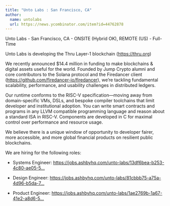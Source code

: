 ```yaml
---
title: "Unto Labs : San Francisco, CA"
author:
  name: untolabs
  url: https://news.ycombinator.com/item?id=44762878
---
```


<JobNavigation />

Unto Labs - San Francisco, CA - ONSITE (Hybrid OK), REMOTE (US) - Full-Time

Unto Labs is developing the Thru Layer-1 blockchain (<a href="https:&#x2F;&#x2F;thru.org" rel="nofollow">https:&#x2F;&#x2F;thru.org</a>)

We recently announced $14.4 million in funding to make blockchains &amp; digital assets useful for the world. Founded by Jump Crypto alumni and core contributors to the Solana protocol and the Firedancer client (<a href="https:&#x2F;&#x2F;github.com&#x2F;firedancer-io&#x2F;firedancer">https:&#x2F;&#x2F;github.com&#x2F;firedancer-io&#x2F;firedancer</a>), we’re tackling fundamental scalability, performance, and usability challenges in distributed ledgers.

Our runtime conforms to the RISC-V specification—moving away from domain-specific VMs, DSLs, and bespoke compiler toolchains that limit developer and institutional adoption. You can write smart contracts and programs in any LLVM compatible programming language and reason about a standard ISA in RISC-V. Components are developed in C for maximal control over performance and resource usage.

We believe there is a unique window of opportunity to developer fairer, more accessible, and more global financial products on resilient public blockchains.

We are hiring for the following roles:

- Systems Engineer: <a href="https:&#x2F;&#x2F;jobs.ashbyhq.com&#x2F;unto-labs&#x2F;13df6bea-b253-4c80-ae05-5899022c3471" rel="nofollow">https:&#x2F;&#x2F;jobs.ashbyhq.com&#x2F;unto-labs&#x2F;13df6bea-b253-4c80-ae05-5...</a>

- Design Engineer: <a href="https:&#x2F;&#x2F;jobs.ashbyhq.com&#x2F;unto-labs&#x2F;81cbbb75-a75a-4d96-b5da-7452e5de9cde" rel="nofollow">https:&#x2F;&#x2F;jobs.ashbyhq.com&#x2F;unto-labs&#x2F;81cbbb75-a75a-4d96-b5da-7...</a>

- Product Engineer: <a href="https:&#x2F;&#x2F;jobs.ashbyhq.com&#x2F;unto-labs&#x2F;1ae2769b-1a67-41e2-a8d6-5c49dee9ef0d" rel="nofollow">https:&#x2F;&#x2F;jobs.ashbyhq.com&#x2F;unto-labs&#x2F;1ae2769b-1a67-41e2-a8d6-5...</a>
<JobApplication />
